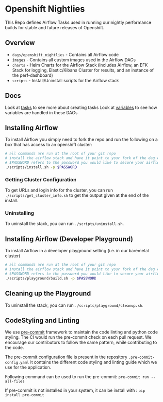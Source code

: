 # Openshift Nightlies

This Repo defines Airflow Tasks used in running our nightly performance builds for stable and future releases of Openshift.


## Overview

* `dags/openshift_nightlies` - Contains all Airflow code
* `images` - Contains all custom images used in the Airflow DAGs
* `charts` - Helm Charts for the Airflow Stack (includes Airflow, an EFK Stack for logging, Elastic/Kibana Cluster for results, and an instance of the perf-dashboard)
* `scripts` - Install/Uninstall scripts for the Airflow stack

## Docs

Look at [tasks](./dags/openshift_nightlies/docs/tasks.md) to see more about creating tasks
Look at [variables](./dags/openshift_nightlies/docs/variables.md) to see how variables are handled in these DAGs


## Installing Airflow

To install Airflow you simply need to fork the repo and run the following on a box that has access to an openshift cluster:

```bash
# all commands are run at the root of your git repo
# install the airflow stack and have it point to your fork of the dag code.
# $PASSWORD refers to the password you would like to secure your airflow instance behind.
./scripts/install.sh -p $PASSWORD
```

### Getting Cluster Configuration

To get URLs and login info for the cluster, you can run `./scripts/get_cluster_info.sh` to get the output given at the end of the install.

### Uninstalling

To uninstall the stack, you can run `./scripts/uninstall.sh`.




## Installing Airflow (Developer Playground)

To install Airflow in a developer playground setting (i.e. in our baremetal cluster)

```bash
# all commands are run at the root of your git repo
# install the airflow stack and have it point to your fork of the dag code.
# $PASSWORD refers to the password you would like to secure your airflow instance with.
./scripts/playground/build.sh -p $PASSWORD
```

## Cleaning up the Playground
To uninstall the stack, you can run `./scripts/playground/cleanup.sh`.


## CodeStyling and Linting
We use [pre-commit](https://pre-commit.com) framework to maintain the code linting and python code styling.
The CI would run the pre-commit check on each pull request.
We encourage our contributors to follow the same pattern, while contributing to the code.

The pre-commit configuration file is present in the repository `.pre-commit-config.yaml`
It contains the different code styling and linting guide which we use for the application.

Following command can be used to run the pre-commit:
`pre-commit run --all-files`

If pre-commit is not installed in your system, it can be install with : `pip install pre-commit`